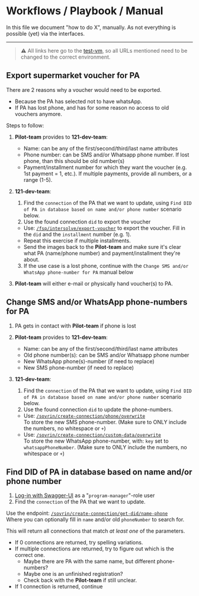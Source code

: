 # Workflows / Playbook / Manual

In this file we document "how to do X", manually. As not everything is possible (yet) via the interfaces.

---

> ⚠️ All links here go to the [test-vm](https://test-vm.121.global/), so all URLs mentioned need to be changed to the correct environment.


## Export supermarket voucher for PA
There are 2 reasons why a voucher would need to be exported.
- Because the PA has selected not to have whatsApp.
- If PA has lost phone, and has for some reason no access to old vouchers anymore.

Steps to follow:
1. **Pilot-team** provides to **121-dev-team**:
   - Name: can be any of the first/second/third/last name attributes
   - Phone number: can be SMS and/or Whatsapp phone number. If lost phone, than this should be old number(s)
   - Payment/installment number for which they want the voucher (e.g. 1st payment = 1, etc.). If multiple payments, provide all numbers, or a range (1-5).
2. **121-dev-team**:
  
   1. Find the `connection` of the PA that we want to update, using `Find DID of PA in database based on name and/or phone number` scenario below.
   2. Use the found connection `did` to export the voucher
     - Use: [`/fsp/intersolve/export-voucher`](https://test-vm.121.global/121-service/docs/#/fsp/post_fsp_intersolve_export_voucher) to export the voucher.
       Fill in the `did` and the `installment` number (e.g. 1).
     - Repeat this exercise if multiple installments.
     - Send the images back to the **Pilot-team** and make sure it's clear what PA (name/phone number) and payment/installment they're about.
   3. If the use case is a lost phone, continue with the `Change SMS and/or WhatsApp phone-number for PA` manual below

3. **Pilot-team** will either e-mail or physically hand voucher(s) to PA. 
     

## Change SMS and/or WhatsApp phone-numbers for PA

1. PA gets in contact with **Pilot-team** if phone is lost
2. **Pilot-team** provides to **121-dev-team**:
   - Name: can be any of the first/second/third/last name attributes
   - Old phone number(s): can be SMS and/or Whatsapp phone number
   - New WhatsApp phone(s)-number (if need to replace)
   - New SMS phone-number (if need to replace)
3. **121-dev-team**:

   1. Find the `connection` of the PA that we want to update, using `Find DID of PA in database based on name and/or phone number` scenario below.
   2. Use the found connection `did` to update the phone-numbers.
     - Use: [`/sovrin/create-connection/phone/overwrite`](https://test-vm.121.global/121-service/docs/#/sovrin/post_sovrin_create_connection_phone_overwrite)  
       To store the new SMS phone-number. (Make sure to ONLY include the numbers, no whitespace or `+`)
     - Use: [`/sovrin/create-connection/custom-data/overwrite`](https://test-vm.121.global/121-service/docs/#/sovrin/post_sovrin_create_connection_custom_data_overwrite)  
       To store the new WhatsApp phone-number, with: `key` set to `whatsappPhoneNumber`. (Make sure to ONLY include the numbers, no whitespace or `+`)

## Find DID of PA in database based on name and/or phone number 
1. [Log-in with Swagger-UI](./README.md#api-sign-uplog-in) as a "`program-manager`"-role user
2. Find the `connection` of the PA that we want to update.  

  Use the endpoint: [`/sovrin/create-connection/get-did/name-phone`](https://test-vm.121.global/121-service/docs/#/sovrin/post_sovrin_create_connection_get_did_name_phone)  
  Where you can optionally fill in `name` and/or old `phoneNumber` to search for.

  This will return all connections that match _at least one_ of the parameters.

  - If 0 connections are returned, try spelling variations.
  - If multiple connections are returned, try to figure out which is the correct one.
    - Maybe there are PA with the same name, but different phone-numbers?
    - Maybe one is an unfinished registration?
    - Check back with the **Pilot-team** if still unclear.
  - If 1 connection is returned, continue
